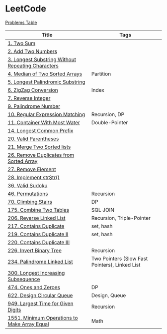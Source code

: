 # LeetCode

[Problems Table](./Crawler/problems.md)

| Title                                                                                                            | Tags                                           |
| ---------------------------------------------------------------------------------------------------------------- | ---------------------------------------------- |
| [1. Two Sum](./Problems/1.Two-Sum)                                                                               |                                                |
| [2. Add Two Numbers](./Problems/2.Add-Two-Numbers)                                                               |                                                |
| [3. Longest Substring Without Repeating Characters](./Problems/3.Longest-Substring-Without-Repeating-Characters) |                                                |
| [4. Median of Two Sorted Arrays](./Problems/4.Median-of-Two-Sorted-Arrays)                                       | Partition                                      |
| [5. Longest Palindromic Substring](./Problems/5.Longest-Palindromic-Substring)                                   |                                                |
| [6. ZigZag Conversion](./Problems/6.ZigZag-Conversion)                                                           | Index                                          |
| [7. Reverse Integer](./Problems/7.Reverse-Integer)                                                               |                                                |
| [9. Palindrome Number](./Problems/9.Palindrome-Number)                                                           |                                                |
| [10. Regular Expression Matching](./Problems/10.Regular-Expression-Matching)                                     | Recursion, DP                                  |
| [11. Container With Most Water](./Problems/11.Container-With-Most-Water)                                         | Double-Pointer                                 |
| [14. Longest Common Prefix](./Problems/14.Longest-Common-Prefix)                                                 |                                                |
| [20. Valid Parentheses](./Problems/20.Valid-Parentheses)                                                         |                                                |
| [21. Merge Two Sorted lists](./Problems/21.Merge-Two-Sorted-lists)                                               |                                                |
| [26. Remove Duplicates from Sorted Array](./Problems/26.Remove-Duplicates-from-Sorted-Array)                     |                                                |
| [27. Remove Element](./Problems/27.Remove-Element)                                                               |                                                |
| [28. Implement strStr()](<./28.Implement-strStr()>)                                                              |                                                |
| [36. Valid Sudoku](./Problems/36.Valid-Sudoku)                                                                   |                                                |
| [46. Permutations](./Problems/46.Permutations)                                                                   | Recursion                                      |
| [70. Climbing Stairs](./Problems/70.Climbing-Stairs)                                                             | DP                                             |
| [175. Combine Two Tables](./Problems/175.Combine-Two-Tables)                                                     | SQL JOIN                                       |
| [206. Reverse Linked List](./Problems/206.Reverse-Linked-List)                                                   | Recursion, Triple-Pointer                      |
| [217. Contains Duplicate](./Problems/217.Contains-Duplicate)                                                     | set, hash                                      |
| [219. Contains Duplicate II](./Problems/219.Contains-Duplicate-II)                                               | set, hash                                      |
| [220. Contains Duplicate III](./Problems/220.Contains-Duplicate-III)                                             |                                                |
| [226. Invert Binary Tree](./Problems/226.Invert-Binary-Tree)                                                     | Recursion                                      |
| [234. Palindrome Linked List](./Problems/234.Palindrome-Linked-List)                                             | Two Pointers (Slow Fast Pointers), Linked List |
| [300. Longest Increasing Subsequence](./Problems/300.Longest-Increasing-Subsequence)                             |                                                |
| [474. Ones and Zeroes](./Problems/474.Ones-and-Zeroes)                                                           | DP                                             |
| [622. Design Circular Queue](./Problems/622.Design-Circular-Queue)                                               | Design, Queue                                  |
| [949. Largest Time for Given Digits](./Problems/949.Largest-Time-for-Given-Digits)                              | Recursion                                      |
| [1551. Minimum Operations to Make Array Equal](./Problems/1551.Minimum-Operations-to-Make-Array-Equal) | Math |